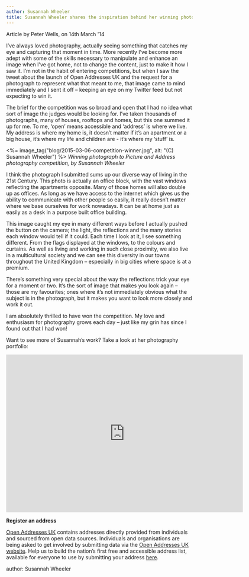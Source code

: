 ```yaml
---
author: Susannah Wheeler
title: Susannah Wheeler shares the inspiration behind her winning photograph
---
```


<div class="content-meta">Article by Peter Wells, on 14th March '14</div>

I’ve always loved photography, actually seeing something that catches my eye and capturing that moment in time.  More recently I’ve become more adept with some of the skills necessary to manipulate and enhance an image when I’ve got home, not to change the content, just to make it how I saw it.  I’m not in the habit of entering competitions, but when I saw the tweet about the launch of Open Addresses UK and the request for a photograph to represent what that meant to me, that image came to mind immediately and I sent it off – keeping an eye on my Twitter feed but not expecting to win it.
 
The brief for the competition was so broad and open that I had no idea what sort of image the judges would be looking for.  I’ve taken thousands of photographs, many of houses, rooftops and homes, but this one summed it up for me. To me, ‘open’ means accessible and ‘address’ is where we live. My address is where my home is, it doesn’t matter if it’s an apartment or a big house, it’s where my life and children are - it’s where my ‘stuff’ is.

<%= image_tag("blog/2015-03-06-competition-winner.jpg", alt: "(C) Susannah Wheeler") %>
*Winning photograph to Picture and Address photography competition, by Susannah Wheeler*

I think the photograph I submitted sums up our diverse way of living in the 21st Century. This photo is actually an office block, with the vast windows reflecting the apartments opposite.  Many of those homes will also double up as offices.  As long as we have access to the internet which gives us the ability to communicate with other people so easily, it really doesn’t matter where we base ourselves for work nowadays.  It can be at home just as easily as a desk in a purpose built office building.
 
This image caught my eye in many different ways before I actually pushed the button on the camera; the light, the reflections and the many stories each window would tell if it could. Each time I look at it, I see something different.  From the flags displayed at the windows, to the colours and curtains.  As well as living and working in such close proximity, we also live in a multicultural society and we can see this diversity in our towns throughout the United Kingdom – especially in big cities where space is at a premium. 
 
There’s something very special about the way the reflections trick your eye for a moment or two.  It’s the sort of image that makes you look again – those are my favourites; ones where it’s not immediately obvious what the subject is in the photograph, but it makes you want to look more closely and work it out.
 
I am absolutely thrilled to have won the competition.  My love and enthusiasm for photography grows each day – just like my grin has since I found out that I had won!

Want to see more of Susannah’s work? Take a look at her photography portfolio:

<iframe src="https://www.flickr.com/photos/128455568@N03/16519897537/player/" width="640" height="426" frameborder="0" allowfullscreen webkitallowfullscreen mozallowfullscreen oallowfullscreen msallowfullscreen></iframe>

**Register an address**

[Open Addresses UK](https://openaddressesuk.org) contains addresses directly provided from individuals and sourced from open data sources. Individuals and organisations are being asked to get involved by submitting data via the [Open Addresses UK website](https://openaddressesuk.org). Help us to build the nation’s first free and accessible address list, available for everyone to use by submitting your address [here](https://openaddressesuk.org).

author: Susannah Wheeler
